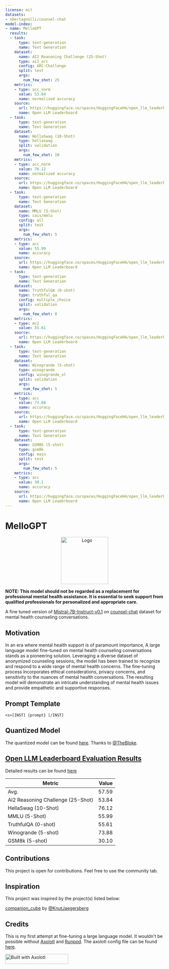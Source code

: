 ```yaml
---
license: mit
datasets:
- nbertagnolli/counsel-chat
model-index:
- name: MelloGPT
  results:
  - task:
      type: text-generation
      name: Text Generation
    dataset:
      name: AI2 Reasoning Challenge (25-Shot)
      type: ai2_arc
      config: ARC-Challenge
      split: test
      args:
        num_few_shot: 25
    metrics:
    - type: acc_norm
      value: 53.84
      name: normalized accuracy
    source:
      url: https://huggingface.co/spaces/HuggingFaceH4/open_llm_leaderboard?query=steve-cse/MelloGPT
      name: Open LLM Leaderboard
  - task:
      type: text-generation
      name: Text Generation
    dataset:
      name: HellaSwag (10-Shot)
      type: hellaswag
      split: validation
      args:
        num_few_shot: 10
    metrics:
    - type: acc_norm
      value: 76.12
      name: normalized accuracy
    source:
      url: https://huggingface.co/spaces/HuggingFaceH4/open_llm_leaderboard?query=steve-cse/MelloGPT
      name: Open LLM Leaderboard
  - task:
      type: text-generation
      name: Text Generation
    dataset:
      name: MMLU (5-Shot)
      type: cais/mmlu
      config: all
      split: test
      args:
        num_few_shot: 5
    metrics:
    - type: acc
      value: 55.99
      name: accuracy
    source:
      url: https://huggingface.co/spaces/HuggingFaceH4/open_llm_leaderboard?query=steve-cse/MelloGPT
      name: Open LLM Leaderboard
  - task:
      type: text-generation
      name: Text Generation
    dataset:
      name: TruthfulQA (0-shot)
      type: truthful_qa
      config: multiple_choice
      split: validation
      args:
        num_few_shot: 0
    metrics:
    - type: mc2
      value: 55.61
    source:
      url: https://huggingface.co/spaces/HuggingFaceH4/open_llm_leaderboard?query=steve-cse/MelloGPT
      name: Open LLM Leaderboard
  - task:
      type: text-generation
      name: Text Generation
    dataset:
      name: Winogrande (5-shot)
      type: winogrande
      config: winogrande_xl
      split: validation
      args:
        num_few_shot: 5
    metrics:
    - type: acc
      value: 73.88
      name: accuracy
    source:
      url: https://huggingface.co/spaces/HuggingFaceH4/open_llm_leaderboard?query=steve-cse/MelloGPT
      name: Open LLM Leaderboard
  - task:
      type: text-generation
      name: Text Generation
    dataset:
      name: GSM8k (5-shot)
      type: gsm8k
      config: main
      split: test
      args:
        num_few_shot: 5
    metrics:
    - type: acc
      value: 30.1
      name: accuracy
    source:
      url: https://huggingface.co/spaces/HuggingFaceH4/open_llm_leaderboard?query=steve-cse/MelloGPT
      name: Open LLM Leaderboard
---
```

# MelloGPT
 <p align="center">
   <img width="150" height="150" src="https://raw.githubusercontent.com/steve-cse/mello-react/master/public/pwa-512x512.png" alt="Logo">
  </p>

**NOTE: This model should not be regarded as a replacement for professional mental health assistance. It is essential to seek support from qualified professionals for personalized and appropriate care.**

A fine tuned version of [Mistral-7B-Instruct-v0.1](https://huggingface.co/mistralai/Mistral-7B-Instruct-v0.1) on [counsel-chat](https://huggingface.co/datasets/nbertagnolli/counsel-chat) dataset for mental health counseling conversations.
## Motivation
In an era where mental health support is of paramount importance, A large language model fine-tuned on mental health counseling conversations stands as a pioneering solution. Leveraging a diverse dataset of anonymized counseling sessions, the model has been trained to recognize and respond to a wide range of mental health concerns. The fine-tuning process incorporates ethical considerations, privacy concerns, and sensitivity to the nuances of mental health conversations. The resulting model will demonstrate an intricate understanding of mental health issues and provide empathetic and supportive responses.
## Prompt Template
```
<s>[INST] {prompt} [/INST]
```
## Quantized Model 
The quantized model can be found [here](https://huggingface.co/models?other=base_model:steve-cse/MelloGPT). Thanks to [@TheBloke](https://huggingface.co/TheBloke).

## [Open LLM Leaderboard Evaluation Results](https://huggingface.co/spaces/HuggingFaceH4/open_llm_leaderboard)
Detailed results can be found [here](https://huggingface.co/datasets/open-llm-leaderboard/details_steve-cse__MelloGPT)

|             Metric              |Value|
|---------------------------------|----:|
|Avg.                             |57.59|
|AI2 Reasoning Challenge (25-Shot)|53.84|
|HellaSwag (10-Shot)              |76.12|
|MMLU (5-Shot)                    |55.99|
|TruthfulQA (0-shot)              |55.61|
|Winogrande (5-shot)              |73.88|
|GSM8k (5-shot)                   |30.10|

## Contributions
This project is open for contributions. Feel free to use the community tab.

## Inspiration
This project was inspired by the project(s) listed below:

[companion_cube](https://huggingface.co/KnutJaegersberg/companion_cube_ggml) by [@KnutJaegersberg](https://huggingface.co/KnutJaegersberg)

## Credits
This is my first attempt at fine-tuning a large language model. It wouldn't be possible without [Axolotl](https://github.com/OpenAccess-AI-Collective/axolotl) and [Runpod](https://www.runpod.io/). The axolotl config file can be found [here](https://github.com/steve-cse/mello/blob/master/mello.yml).

[<img src="https://raw.githubusercontent.com/OpenAccess-AI-Collective/axolotl/main/image/axolotl-badge-web.png" alt="Built with Axolotl" width="200" height="32"/>](https://github.com/OpenAccess-AI-Collective/axolotl)
